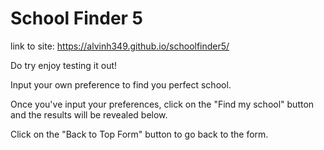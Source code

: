 School Finder 5
=================

link to site: https://alvinh349.github.io/schoolfinder5/

Do try enjoy testing it out!

Input your own preference to find you perfect school.

Once you've input your preferences, click on the "Find my school" button and the results will be revealed below.

Click on the "Back to Top Form" button to go back to the form.
